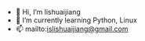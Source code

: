 - 👋 Hi, I’m lishuaijiang
- 🌱 I’m currently learning Python, Linux
- 📫 mailto:islishuaijiang@gmail.com
